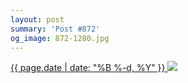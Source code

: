 ```yaml
---
layout: post
summary: 'Post #872'
og_image: 872-1280.jpg
---
```


<p>
 <time>
  <a href="/872">
   {{ page.date | date: "%B %-d, %Y" }}
  </a>
 </time>
 <a href="/872">
  <img data-taken="7/7/2019" sizes="(min-width: 700px) 50vw, calc(100vw - 2rem)" src="{{ site.assets_url }}/872-640.jpg" srcset="{{ site.assets_url }}/872-320.jpg 320w, {{ site.assets_url }}/872-640.jpg 640w, {{ site.assets_url }}/872-960.jpg 960w, {{ site.assets_url }}/872-1280.jpg 1280w"/>
 </a>
</p>
